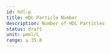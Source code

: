 ```yaml
---
id: hdl-p
title: HDL Particle Number
description: Number of HDL Particles
status: draft
unit: μmol/L
range: ≥ 35.0
---
```



